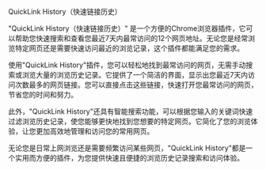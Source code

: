 QuickLink History（快速链接历史）

"QuickLink History（快速链接历史）" 是一个方便的Chrome浏览器插件，它可以帮助您快速搜索和查看您最近7天内最常访问的12个网页地址。无论您是经常浏览特定网页还是需要快速访问最近的浏览记录，这个插件都能满足您的需求。

使用"QuickLink History"插件，您可以轻松地找到最常访问的网页，无需手动搜索或浏览大量的浏览历史记录。它提供了一个简洁的界面，显示出您最近7天内访问次数最多的网页链接。您可以直接点击这些链接，快速打开您最常访问的网页，节省您的时间和努力。

此外，"QuickLink History"还具有智能搜索功能，可以根据您输入的关键词快速过滤浏览历史记录，使您能够更快地找到您想要的特定网页。它简化了您的浏览体验，让您更加高效地管理和访问您的常用网页。

无论您是日常上网浏览还是需要频繁访问某些网页，"QuickLink History"都是一个实用而方便的插件，为您提供快速且便捷的浏览历史记录搜索和访问体验。